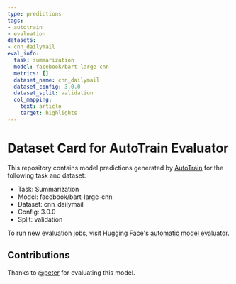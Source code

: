 ```yaml
---
type: predictions
tags:
- autotrain
- evaluation
datasets:
- cnn_dailymail
eval_info:
  task: summarization
  model: facebook/bart-large-cnn
  metrics: []
  dataset_name: cnn_dailymail
  dataset_config: 3.0.0
  dataset_split: validation
  col_mapping:
    text: article
    target: highlights
---
```

# Dataset Card for AutoTrain Evaluator

This repository contains model predictions generated by [AutoTrain](https://huggingface.co/autotrain) for the following task and dataset:

* Task: Summarization
* Model: facebook/bart-large-cnn
* Dataset: cnn_dailymail
* Config: 3.0.0
* Split: validation

To run new evaluation jobs, visit Hugging Face's [automatic model evaluator](https://huggingface.co/spaces/autoevaluate/model-evaluator).

## Contributions

Thanks to [@peter](https://huggingface.co/peter) for evaluating this model.
